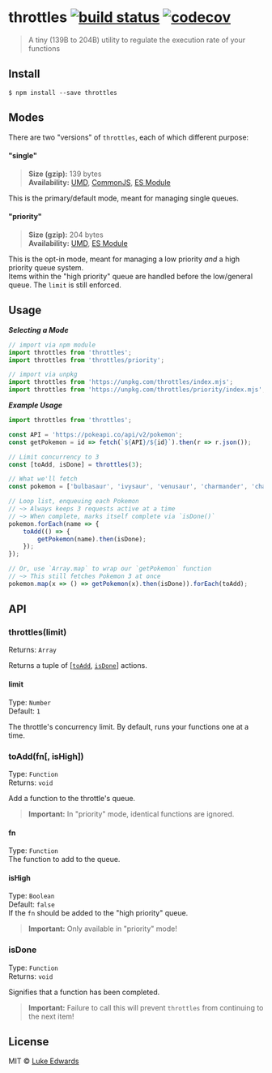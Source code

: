 # throttles [![build status](https://badgen.now.sh/github/status/lukeed/throttles)](https://github.com/lukeed/throttles/actions) [![codecov](https://badgen.now.sh/codecov/c/github/lukeed/throttles)](https://codecov.io/gh/lukeed/throttles)

> A tiny (139B to 204B) utility to regulate the execution rate of your functions


## Install

```
$ npm install --save throttles
```


## Modes

There are two "versions" of `throttles`, each of which different purpose:

#### "single"
> **Size (gzip):** 139 bytes<br>
> **Availability:** [UMD](https://unpkg.com/throttles), [CommonJS](https://unpkg.com/throttles/dist/index.js), [ES Module](https://unpkg.com/throttles?module)

This is the primary/default mode, meant for managing single queues.

#### "priority"
> **Size (gzip):** 204 bytes<br>
> **Availability:** [UMD](https://unpkg.com/throttles/priority), [ES Module](https://unpkg.com/throttles/priority/index.mjs)

This is the opt-in mode, meant for managing a low priority _and_ a high priority queue system.<br>
Items within the "high priority" queue are handled before the low/general queue. The `limit` is still enforced.


## Usage

***Selecting a Mode***

```js
// import via npm module
import throttles from 'throttles';
import throttles from 'throttles/priority';

// import via unpkg
import throttles from 'https://unpkg.com/throttles/index.mjs';
import throttles from 'https://unpkg.com/throttles/priority/index.mjs';
```

***Example Usage***

```js
import throttles from 'throttles';

const API = 'https://pokeapi.co/api/v2/pokemon';
const getPokemon = id => fetch(`${API}/${id}`).then(r => r.json());

// Limit concurrency to 3
const [toAdd, isDone] = throttles(3);

// What we'll fetch
const pokemon = ['bulbasaur', 'ivysaur', 'venusaur', 'charmander', 'charmeleon', 'charizard', ...];

// Loop list, enqueuing each Pokemon
// ~> Always keeps 3 requests active at a time
// ~> When complete, marks itself complete via `isDone()`
pokemon.forEach(name => {
	toAdd(() => {
		getPokemon(name).then(isDone);
	});
});

// Or, use `Array.map` to wrap our `getPokemon` function
// ~> This still fetches Pokemon 3 at once
pokemon.map(x => () => getPokemon(x).then(isDone)).forEach(toAdd);
```


## API

### throttles(limit)
Returns: `Array`

Returns a tuple of [[`toAdd`](#toaddfn-ishigh), [`isDone`](#isdone)] actions.

#### limit
Type: `Number`<br>
Default: `1`

The throttle's concurrency limit. By default, runs your functions one at a time.


### toAdd(fn[, isHigh])
Type: `Function`<br>
Returns: `void`

Add a function to the throttle's queue.

> **Important:** In "priority" mode, identical functions are ignored.

#### fn
Type: `Function`<br>
The function to add to the queue.

#### isHigh
Type: `Boolean`<br>
Default: `false`<br>
If the `fn` should be added to the "high priority" queue.

> **Important:** Only available in "priority" mode!


### isDone
Type: `Function`<br>
Returns: `void`

Signifies that a function has been completed.

> **Important:** Failure to call this will prevent `throttles` from continuing to the next item!


## License

MIT © [Luke Edwards](https://lukeed.com)
